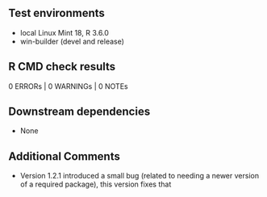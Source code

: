 ## Test environments

* local Linux Mint 18, R 3.6.0
* win-builder (devel and release)

## R CMD check results

0 ERRORs | 0 WARNINGs | 0 NOTEs

## Downstream dependencies

* None

## Additional Comments

* Version 1.2.1 introduced a small bug (related to needing a newer version of a required package), this version fixes that